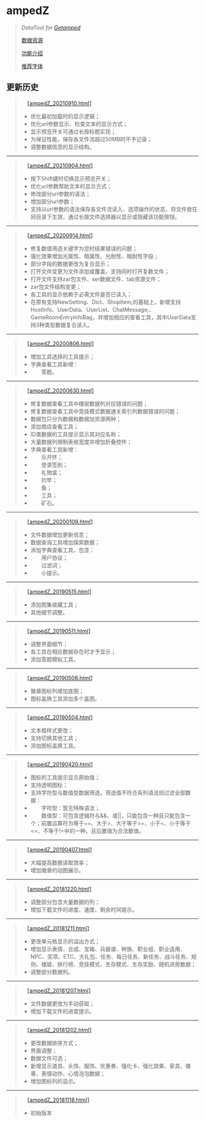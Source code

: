 # ampedZ
>*DataTool for [Getamped](http://bfo.sdo.com/)*
>
>[数据资源](DATARESOURCE.md)
>
>[功能介绍](README.md)
>
>[推荐字体](FONTS.md)
## 更新历史
>　【[ampedZ_20210910.html](ampedZ_20210910.html)】
>* 优化最初加载时的显示逻辑；
>* 优化url参数显示、检查文本的显示方式；
>* 显示预览开关可通过长按标题实现；
>* 为保证性能，保存各文件流超过50MB时不予记录；
>* 调整数据信息的显示结构。
>
---
>　【[ampedZ_20210904.html](ampedZ_20210904.html)】
>* 按下Shift键时切换显示预览开关；
>* 优化url参数帮助文本的显示方式；
>* 修改部分url参数的语法；
>* 增加部分url参数；
>* 支持以url参数的语法保存各文件流读入、选项操作的状态，将文件放在同目录下生效，通过长按文件选择器以显示或隐藏该功能按钮。
>
---
>　【[ampedZ_20200914.html](ampedZ_20200914.html)】
>* 修复数值筛选关键字为空时结果错误的问题；
>* 强化效果增加光属性、暗属性、光耐性、暗耐性字段；
>* 部分字段的数据更改为复合显示；
>* 打开文件变更为文件添加或覆盖，支持同时打开复数文件；
>* 打开文件支持zar包文件、ser数据文件、tab资源文件；
>* zar包文件结构变更；
>* 各工具的显示依赖于必需文件是否已读入；
>* 在原有支持NewSetting、Dict、ShopItem;的基础上，新增支持HostInfo、UserData、UserList、ChatMessage;、GameRoomEntryInfoBag，并增加相应的查看工具，其中UserData支持3种类型数据复合读入。
>
---
>　【[ampedZ_20200806.html](ampedZ_20200806.html)】
>* 增加工具选择的工具提示；
>* 字典查看工具新增：
>* 　　答题。
>
---
>　【[ampedZ_20200630.html](ampedZ_20200630.html)】
>* 修复数据查看工具中楼层数据列对应错误的问题；
>* 修复数据查看工具中竞技模式数据通关索引列数据错误的问题；
>* 数据包只分为数据和数据加资源两种；
>* 添加商店查看工具；
>* ID类数据的工具提示显示其对应名称；
>* 大量数据列限制表格宽度并增加折叠控件；
>* 字典查看工具新增：
>* 　　乐开怀；
>* 　　登录签到；
>* 　　礼物盒；
>* 　　钓竿；
>* 　　鱼；
>* 　　工具；
>* 　　矿石。
>
---
>　【[ampedZ_20200109.html](ampedZ_20200109.html)】
>* 文件数据增加更新信息；
>* 数据查询工具增加探索数据；
>* 添加字典查看工具，包含：
>* 　　用户协议；
>* 　　过滤词；
>* 　　小提示。
>
---
>　【[ampedZ_20190515.html](ampedZ_20190515.html)】
>* 添加图集收藏工具；
>* 其他细节调整。
>
---
>　【[ampedZ_20190511.html](ampedZ_20190511.html)】
>* 调整界面细节；
>* 各工具在相应数据存在时才予显示；
>* 添加答题模拟工具。
>
---
>　【[ampedZ_20190508.html](ampedZ_20190508.html)】
>* 徽章图标列增加底图；
>* 图标盖换工具添加多个盖图。
>
---
>　【[ampedZ_20190504.html](ampedZ_20190504.html)】
>* 文本框样式更改；
>* 支持切换其他工具；
>* 添加图标盖换工具。
>
---
>　【[ampedZ_20190420.html](ampedZ_20190420.html)】
>* 图标的工具提示显示原始值；
>* 支持透明图标；
>* 支持字符型与数值型数据筛选，筛选值不符合系列语法则过滤全部数据：
>* 　　字符型：暂无特殊语法；
>* 　　数值型：可包含逻辑符与&&、或\|\|，只能包含一种且只能包含一个；前置运算符为等于==、大于>、大于等于>=、小于<、小于等于<=、不等于!=中的一种，且后置值为合法数值。
>
---
>　【[ampedZ_20190407.html](ampedZ_20190407.html)】
>* 大幅提高数据读取效率；
>* 增加徽章的动图展示。
>
---
>　【[ampedZ_20181220.html](ampedZ_20181220.html)】
>* 调整部分包含大量数据的列；
>* 增加下载文件的进度、速度、剩余时间提示。
>
---
>　【[ampedZ_20181211.html](ampedZ_20181211.html)】
>* 更改单元格显示的溢出方式；
>* 增加显示表情、合成、宝箱、兵器谱、种族、职业组、职业适用、NPC、奖项、ETC、大礼包、任务、每日任务、新任务、战斗任务、规则、楼层、排行榜、竞技模式、生存模式、生存奖励、随机进房数据；
>* 调整部分数据列。
>
---
>　【[ampedZ_20181207.html](ampedZ_20181207.html)】
>* 文件数据更改为手动获取；
>* 增加下载文件的进度提示。
>
---
>　【[ampedZ_20181202.html](ampedZ_20181202.html)】
>* 更改数据排序方式；
>* 界面调整；
>* 数据文件可选；
>* 新增显示道具、头饰、服饰、优惠券、强化卡、强化效果、家具、徽章、表情动作、心情泡泡数据；
>* 增加图标列的显示。
>
---
>　【[ampedZ_20181118.html](ampedZ_20181118.html)】
>* 初始版本
>
